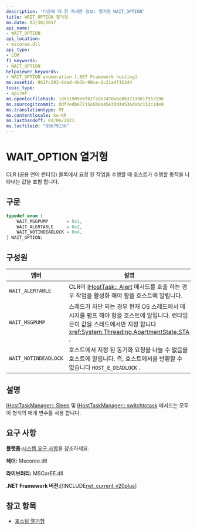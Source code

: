 ```yaml
---
description: '다음에 대 한 자세한 정보: 열거형 WAIT_OPTION'
title: WAIT_OPTION 열거형
ms.date: 03/30/2017
api_name:
- WAIT_OPTION
api_location:
- mscoree.dll
api_type:
- COM
f1_keywords:
- WAIT_OPTION
helpviewer_keywords:
- WAIT_OPTION enumeration [.NET Framework hosting]
ms.assetid: 962fc293-8ded-4b3b-90ce-2c21a4f1b244
topic_type:
- apiref
ms.openlocfilehash: 1d651909e0f62f2db7478a6e0b37139d1f953196
ms.sourcegitcommit: ddf7edb67715a5b9a45e3dd44536dabc153c1de0
ms.translationtype: MT
ms.contentlocale: ko-KR
ms.lasthandoff: 02/06/2021
ms.locfileid: "99679136"
---
```

# <a name="wait_option-enumeration"></a>WAIT_OPTION 열거형

CLR (공용 언어 런타임) 블록에서 요청 된 작업을 수행할 때 호스트가 수행할 동작을 나타내는 값을 포함 합니다.  
  
## <a name="syntax"></a>구문  
  
```cpp  
typedef enum {  
    WAIT_MSGPUMP       = 0x1,  
    WAIT_ALERTABLE     = 0x2,  
    WAIT_NOTINDEADLOCK = 0x4,  
} WAIT_OPTION;  
```  
  
## <a name="members"></a>구성원  
  
|멤버|설명|  
|------------|-----------------|  
|`WAIT_ALERTABLE`|CLR이 [IHostTask:: Alert](ihosttask-alert-method.md) 메서드를 호출 하는 경우 작업을 활성화 해야 함을 호스트에 알립니다.|  
|`WAIT_MSGPUMP`|스레드가 차단 되는 경우 현재 OS 스레드에서 메시지를 펌프 해야 함을 호스트에 알립니다. 런타임은이 값을 스레드에서만 지정 합니다 <xref:System.Threading.ApartmentState.STA> .|  
|`WAIT_NOTINDEADLOCK`|호스트에서 지정 된 동기화 요청을 나눌 수 없음을 호스트에 알립니다. 즉, 호스트에서을 반환할 수 없습니다 `HOST_E_DEADLOCK` .|  
  
## <a name="remarks"></a>설명  

 [IHostTaskManager:: Sleep](ihosttaskmanager-sleep-method.md) 및 [IHostTaskManager:: switchtotask](ihosttaskmanager-switchtotask-method.md) 메서드는 모두이 형식의 매개 변수를 사용 합니다.  
  
## <a name="requirements"></a>요구 사항  

 **플랫폼:**[시스템 요구 사항](../../get-started/system-requirements.md)을 참조하세요.  
  
 **헤더:** Mscoree.dll  
  
 **라이브러리:** MSCorEE.dll  
  
 **.NET Framework 버전:**[!INCLUDE[net_current_v20plus](../../../../includes/net-current-v20plus-md.md)]  
  
## <a name="see-also"></a>참고 항목

- [호스팅 열거형](hosting-enumerations.md)

